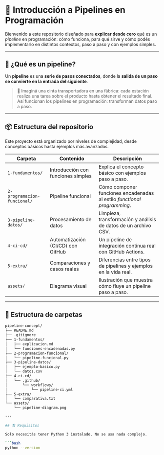 # 🧪 Introducción a Pipelines en Programación

Bienvenido a este repositorio diseñado para **explicar desde cero** qué es un *pipeline* en programación: cómo funciona, para qué sirve y cómo podés implementarlo en distintos contextos, paso a paso y con ejemplos simples.

---

## 🧠 ¿Qué es un pipeline?

Un **pipeline** es una **serie de pasos conectados**, donde la **salida de un paso se convierte en la entrada del siguiente**.

> 🧼 Imaginá una cinta transportadora en una fábrica: cada estación realiza una tarea sobre el producto hasta obtener el resultado final.  
> Así funcionan los pipelines en programación: transforman datos paso a paso.

---

## 📦 Estructura del repositorio

Este proyecto está organizado por niveles de complejidad, desde conceptos básicos hasta ejemplos más avanzados.

| Carpeta                     | Contenido                             | Descripción                                                                 |
|----------------------------|---------------------------------------|-----------------------------------------------------------------------------|
| `1-fundamentos/`           | Introducción con funciones simples     | Explica el concepto básico con ejemplos paso a paso.                        |
| `2-programacion-funcional/`| Pipeline funcional                     | Cómo componer funciones encadenadas al estilo *functional programming*.     |
| `3-pipeline-datos/`        | Procesamiento de datos                 | Limpieza, transformación y análisis de datos de un archivo CSV.             |
| `4-ci-cd/`                 | Automatización (CI/CD) con GitHub     | Un pipeline de integración continua real con GitHub Actions.               |
| `5-extra/`                 | Comparaciones y casos reales          | Diferencias entre tipos de pipelines y ejemplos en la vida real.            |
| `assets/`                  | Diagrama visual                       | Ilustración que muestra cómo fluye un pipeline paso a paso.                 |

---

## 📁 Estructura de carpetas

```bash
pipeline-concept/
├── README.md
├── .gitignore
├── 1-fundamentos/
│   ├── explicacion.md
│   └── funciones-encadenadas.py
├── 2-programacion-funcional/
│   └── pipeline-funcional.py
├── 3-pipeline-datos/
│   ├── ejemplo-basico.py
│   └── datos.csv
├── 4-ci-cd/
│   └── .github/
│       └── workflows/
│           └── pipeline-ci.yml
├── 5-extra/
│   └── comparativa.txt
└── assets/
    └── pipeline-diagram.png

---

## 🛠️ Requisitos

Solo necesitás tener Python 3 instalado. No se usa nada complejo.

```bash
python --version
